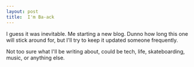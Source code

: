 ```yaml
---
layout: post
title:  I'm Ba-ack
---
```


I guess it was inevitable. Me starting a new blog. Dunno how long this one will
stick around for, but I'll try to keep it updated someone frequently.

Not too sure what I'll be writing about, could be tech, life, skateboarding,
music, or anything else.
